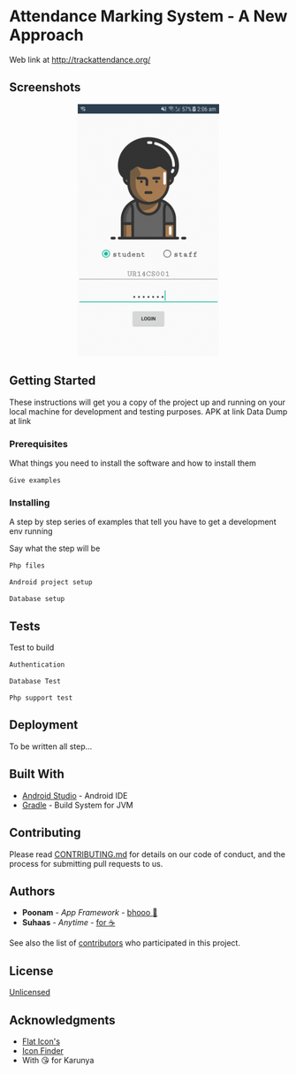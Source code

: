 # Attendance Marking System - A New Approach
Web link at http://trackattendance.org/

## Screenshots
 <p align="center">
  <img src="https://github.com/suhaas-livcd/AttendanceMarkingSystem/blob/master/Screenshots/Webp.net-gifmaker (1).gif" width="256" title="Login Activity">
</p>

## Getting Started

These instructions will get you a copy of the project up and running on your local machine for development and testing purposes.
APK at link
Data Dump at link

### Prerequisites

What things you need to install the software and how to install them

```
Give examples
```

### Installing

A step by step series of examples that tell you have to get a development env running

Say what the step will be

```
Php files
```
```
Android project setup
```
```
Database setup
```

## Tests
Test to build
```
Authentication
```
```
Database Test
```
```
Php support test
```

## Deployment
To be written all step...

## Built With
* [Android Studio](https://developer.android.com/studio/index.html) - Android IDE
* [Gradle](https://gradle.org/) - Build System for JVM

## Contributing
Please read [CONTRIBUTING.md](https://suhaas-livcd.github.io/still_working) for details on our code of conduct, and the process for submitting pull requests to us. 

## Authors
* **Poonam** - *App Framework* - [bhooo :ghost:](https://github.com/PoonamShukla095)
* **Suhaas** - *Anytime* - [for :coffee:](https://github.com/suhaas-livcd/)

See also the list of [contributors](https://suhaas-livcd.github.io/still_working) who participated in this project.

## License
[Unlicensed](https://suhaas-livcd.github.io/still_working)

## Acknowledgments
* [Flat Icon's](https://www.flaticon.com/free-icons/frame)
* [Icon Finder](https://www.iconfinder.com/)
* With :kissing_heart: for Karunya
